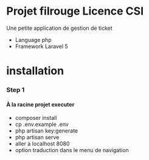 # Projet filrouge Licence CSI

Une petite application de gestion de ticket 
* Language php
* Framework Laravel 5

# installation
 ### Step 1
 #### À la racine projet executer 
 * composer install
 * cp .env.example .env
 * php artisan key:generate
 * php artisan serve 
 * aller à localhost 8080
 * option traduction dans le menu de navigation
